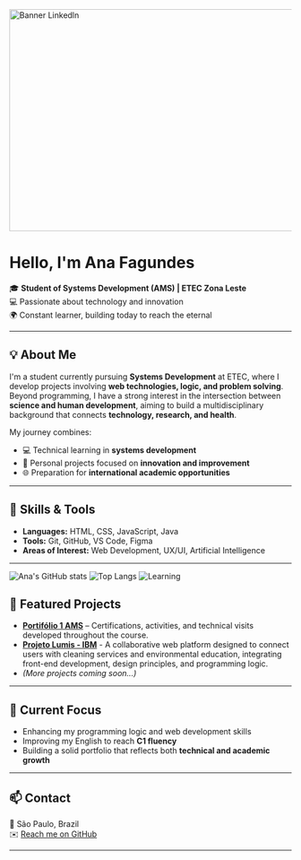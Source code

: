 <img width="1584" height="396" alt="Banner Linkedln" src="https://github.com/user-attachments/assets/bca79181-c70d-465f-baf7-c22788c636ca" />

#  Hello, I'm Ana Fagundes

🎓 **Student of Systems Development (AMS) | ETEC Zona Leste**  
💻 Passionate about technology and innovation  
🌍 Constant learner, building today to reach the eternal  

---

## 💡 About Me

I'm a student currently pursuing **Systems Development** at ETEC, where I develop projects involving **web technologies, logic, and problem solving**.  
Beyond programming, I have a strong interest in the intersection between **science and human development**, aiming to build a multidisciplinary background that connects **technology, research, and health**.

My journey combines:
- 💻 Technical learning in **systems development**
- 🧠 Personal projects focused on **innovation and improvement**
- 🌐 Preparation for **international academic opportunities**

---

## 🧩 Skills & Tools

- **Languages:** HTML, CSS, JavaScript, Java  
- **Tools:** Git, GitHub, VS Code, Figma  
- **Areas of Interest:** Web Development, UX/UI, Artificial Intelligence  

---

<!-- Badges -->
![Ana's GitHub stats](https://github-readme-stats.vercel.app/api?username=fagundessana&show_icons=true&theme=tokyonight)
![Top Langs](https://github-readme-stats.vercel.app/api/top-langs/?username=fagundessana&layout=compact&theme=tokyonight)
![Learning](https://img.shields.io/badge/Learning-Web%20Development-blue)


## 📁 Featured Projects

- [**Portifólio 1 AMS**](https://github.com/fagundessana/Portifolio1AMS) – Certifications, activities, and technical visits developed throughout the course.
- [**Projeto Lumis - IBM**](https://github.com/Guilhermezi/lumis-sistema-limpeza-online) - A collaborative web platform designed to connect users with cleaning services and environmental education, integrating front-end development, design principles, and programming logic.
- *(More projects coming soon...)*

---

## 🌱 Current Focus

- Enhancing my programming logic and web development skills  
- Improving my English to reach **C1 fluency**  
- Building a solid portfolio that reflects both **technical and academic growth**

---

## 📫 Contact

📍 São Paulo, Brazil  
✉️ [Reach me on GitHub](https://github.com/fagundessana)

---

